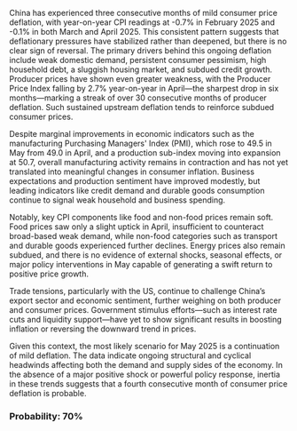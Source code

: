 China has experienced three consecutive months of mild consumer price deflation, with year-on-year CPI readings at -0.7% in February 2025 and -0.1% in both March and April 2025. This consistent pattern suggests that deflationary pressures have stabilized rather than deepened, but there is no clear sign of reversal. The primary drivers behind this ongoing deflation include weak domestic demand, persistent consumer pessimism, high household debt, a sluggish housing market, and subdued credit growth. Producer prices have shown even greater weakness, with the Producer Price Index falling by 2.7% year-on-year in April—the sharpest drop in six months—marking a streak of over 30 consecutive months of producer deflation. Such sustained upstream deflation tends to reinforce subdued consumer prices.

Despite marginal improvements in economic indicators such as the manufacturing Purchasing Managers' Index (PMI), which rose to 49.5 in May from 49.0 in April, and a production sub-index moving into expansion at 50.7, overall manufacturing activity remains in contraction and has not yet translated into meaningful changes in consumer inflation. Business expectations and production sentiment have improved modestly, but leading indicators like credit demand and durable goods consumption continue to signal weak household and business spending.

Notably, key CPI components like food and non-food prices remain soft. Food prices saw only a slight uptick in April, insufficient to counteract broad-based weak demand, while non-food categories such as transport and durable goods experienced further declines. Energy prices also remain subdued, and there is no evidence of external shocks, seasonal effects, or major policy interventions in May capable of generating a swift return to positive price growth.

Trade tensions, particularly with the US, continue to challenge China’s export sector and economic sentiment, further weighing on both producer and consumer prices. Government stimulus efforts—such as interest rate cuts and liquidity support—have yet to show significant results in boosting inflation or reversing the downward trend in prices.

Given this context, the most likely scenario for May 2025 is a continuation of mild deflation. The data indicate ongoing structural and cyclical headwinds affecting both the demand and supply sides of the economy. In the absence of a major positive shock or powerful policy response, inertia in these trends suggests that a fourth consecutive month of consumer price deflation is probable.

### Probability: 70%